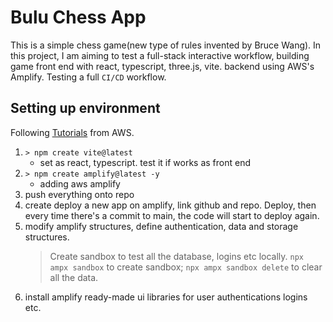 # Bulu Chess App

This is a simple chess game(new type of rules invented by Bruce Wang). In this project, I am aiming to test a full-stack interactive workflow, building game front end with react, typescript, three.js, vite. backend using AWS's Amplify. Testing a full `CI/CD` workflow.

## Setting up environment
Following [Tutorials](https://aws.amazon.com/getting-started/hands-on/build-react-app-amplify-graphql/module-one/?e=gs2020&p=build-a-react-app-intro) from AWS.
1. `> npm create vite@latest`
   - set as react, typescript. test it if works as front end
2. `> npm create amplify@latest -y`
   - adding aws amplify
3. push everything onto repo
4. create deploy a new app on amplify, link github and repo. Deploy, then every time there's a commit to main, the code will start to deploy again.
5. modify amplify structures, define authentication, data and storage structures. 
   > Create sandbox to test all the database, logins etc locally. 
   > `npx ampx sandbox` to create sandbox; `npx ampx sandbox delete` to clear all the data.
6. install amplify ready-made ui libraries for user authentications logins etc.